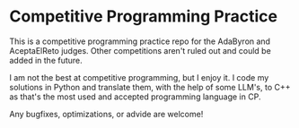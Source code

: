 # Competitive Programming Practice
This is a competitive programming practice repo for the AdaByron and AceptaElReto judges. Other competitions aren't ruled out and could be added in the future.

I am not the best at competitive programming, but I enjoy it. 
I code my solutions in Python and translate them, with the help of some LLM's, to C++ as that's the most used and accepted programming language in CP.  

Any bugfixes, optimizations, or advide are welcome! 